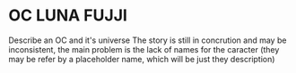 # OC LUNA FUJJI
Describe an OC and it's universe
The story is still in concrution and may be inconsistent, the main problem is the lack of names for the caracter (they may be refer by a placeholder name, which will be just they description)
